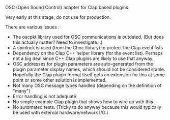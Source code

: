 OSC (Open Sound Control) adapter for Clap based plugins

Very early at this stage, do not use for production.

There are various issues :

- The oscpkt library used for OSC communications is outdated. (But does this actually matter? Need to investigate...)
- A spinlock is used (from the Choc library) to protect the Clap event lists
- Dependency on the Clap C++ helper library (for the event list). Perhaps not a big deal since
C++ Clap plugins are likely to use that anyway.
- OSC addresses for plugin parameters are auto-generated from the plugin parameter display names, which
should not be considered stable. Hopefully the Clap plugin format itself gets an extension for this at some point or some other solution is implemented.
- Not many OSC message types handled (depending on the definition of "many")
- Error handling is not adequate
- No simple example Clap plugin that shows how to wire up with this
- No automated tests. (Tricky to do anyway because this would typically be used with external hardware/network I/O.)
